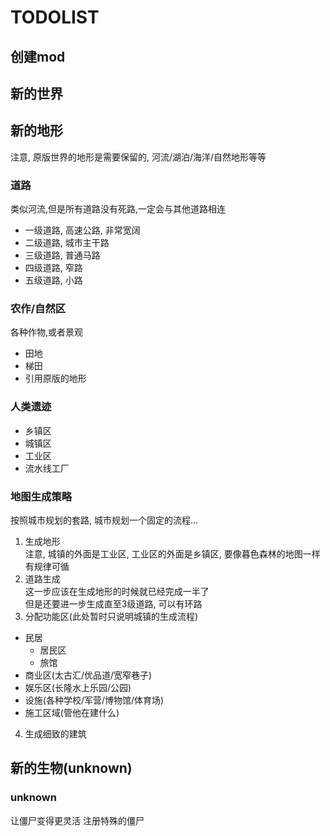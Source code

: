 # TODOLIST
## 创建mod
## 新的世界
## 新的地形
注意, 原版世界的地形是需要保留的, 河流/湖泊/海洋/自然地形等等
### 道路
类似河流,但是所有道路没有死路,一定会与其他道路相连
- 一级道路, 高速公路, 非常宽阔
- 二级道路, 城市主干路
- 三级道路, 普通马路
- 四级道路, 窄路
- 五级道路, 小路
### 农作/自然区
各种作物,或者景观
- 田地
- 梯田
- 引用原版的地形
### 人类遗迹
- 乡镇区
- 城镇区
- 工业区
- 流水线工厂
### 地图生成策略
按照城市规划的套路, 城市规划一个固定的流程...

1. 生成地形  
  注意, 城镇的外面是工业区, 工业区的外面是乡镇区, 要像暮色森林的地图一样有规律可循  
2. 道路生成  
  这一步应该在生成地形的时候就已经完成一半了  
  但是还要进一步生成直至3级道路, 可以有环路  
3. 分配功能区(此处暂时只说明城镇的生成流程)  
  - 民居  
    - 居民区  
    - 旅馆  
  - 商业区(太古汇/优品道/宽窄巷子)  
  - 娱乐区(长隆水上乐园/公园)  
  - 设施(各种学校/军营/博物馆/体育场)  
  - 施工区域(管他在建什么)  
4. 生成细致的建筑  
## 新的生物(unknown)
### unknown
让僵尸变得更灵活
注册特殊的僵尸
